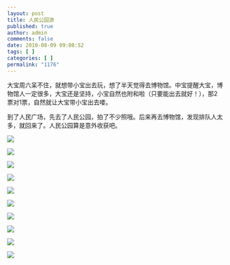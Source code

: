 ```yaml
---
layout: post
title: 人民公园游
published: true
author: admin
comments: false
date: 2010-08-09 09:08:52
tags: [ ]
categories: [ ]
permalink: "1176"
---
```

大宝周六呆不住，就想带小宝出去玩，想了半天觉得去博物馆。中宝提醒大宝，博物馆人一定很多，大宝还是坚持，小宝自然也附和啦（只要能出去就好！），那2票对1票，自然就让大宝带小宝出去喽。


  


到了人民广场，先去了人民公园，拍了不少照哦。后来再去博物馆，发现排队人太多，就回来了。人民公园算是意外收获吧。


  


![][1]  



  


![][2]  



  


![][3]  



  


![][4]  



  


![][5]  



  


![][6]  



  


![][7]


  


![][8]


  


![][9]


  


![][10]

 [1]: http://xujianian.com/jx/blog/UploadFiles/2010-8/89485300.jpg
 [2]: http://xujianian.com/jx/blog/UploadFiles/2010-8/89408547.jpg
 [3]: http://xujianian.com/jx/blog/UploadFiles/2010-8/89790913.jpg
 [4]: http://xujianian.com/jx/blog/UploadFiles/2010-8/89265972.jpg
 [5]: http://xujianian.com/jx/blog/UploadFiles/2010-8/89916047.jpg
 [6]: http://xujianian.com/jx/blog/UploadFiles/2010-8/89923628.jpg
 [7]: http://xujianian.com/jx/blog/UploadFiles/2010-8/89696636.jpg
 [8]: http://xujianian.com/jx/blog/UploadFiles/2010-8/89530756.jpg
 [9]: http://xujianian.com/jx/blog/UploadFiles/2010-8/89515815.jpg
 [10]: http://xujianian.com/jx/blog/UploadFiles/2010-8/89405279.jpg
